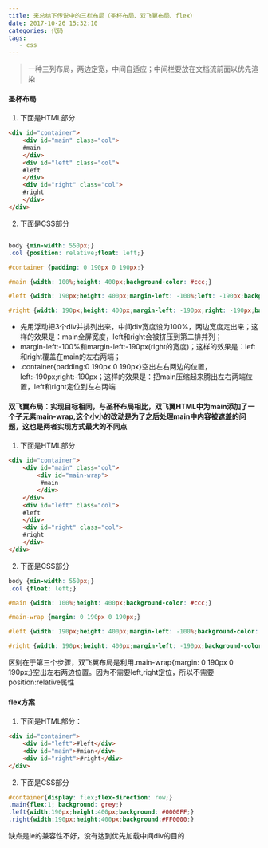 ```yaml
---
title: 来总结下传说中的三栏布局（圣杯布局、双飞翼布局、flex）
date: 2017-10-26 15:32:10
categories: 代码
tags:
   - css
---
```

> 一种三列布局，两边定宽，中间自适应；中间栏要放在文档流前面以优先渲染

#### 圣杯布局

1. 下面是HTML部分
```html
<div id="container">
    <div id="main" class="col">
    #main
    </div>
    <div id="left" class="col">
    #left
    </div>
    <div id="right" class="col">
    #right
    </div>
</div>

```

<!-- more -->

2. 下面是CSS部分
```css

body {min-width: 550px;}
.col {position: relative;float: left;}

#container {padding: 0 190px 0 190px;}

#main {width: 100%;height: 400px;background-color: #ccc;}

#left {width: 190px;height: 400px;margin-left: -100%;left: -190px;background-color: #0000FF;}

#right {width: 190px;height: 400px;margin-left: -190px;right: -190px;background-color: #FF0000;}

```
* 先用浮动把3个div并排列出来，中间div宽度设为100%，两边宽度定出来；这样的效果是：main全屏宽度，left和right会被挤压到第二排并列；
* margin-left:-100%和margin-left:-190px(right的宽度)；这样的效果是：left和right覆盖在main的左右两端；
* .container{padding:0 190px 0 190px}空出左右两边的位置，left:-190px;right:-190px；这样的效果是：把main压缩起来腾出左右两端位置，left和right定位到左右两端

#### 双飞翼布局：实现目标相同，与圣杯布局相比，双飞翼HTML中为main添加了一个子元素main-wrap,这个小小的改动是为了之后处理main中内容被遮盖的问题，这也是两者实现方式最大的不同点
1. 下面是HTML部分
```html
<div id="container">
    <div id="main" class="col">
        <div id="main-wrap">
         #main
        </div>
    </div>
    <div id="left" class="col">
    #left
    </div>
    <div id="right" class="col">
    #right
    </div>
</div>

```

2. 下面是CSS部分
```css
body {min-width: 550px;}
.col {float: left;}

#main {width: 100%;height: 400px;background-color: #ccc;}

#main-wrap {margin: 0 190px 0 190px;}

#left {width: 190px;height: 400px;margin-left: -100%;background-color: #0000FF;}

#right {width: 190px;height: 400px;margin-left: -190px;background-color: #FF0000;}

```
区别在于第三个步骤，双飞翼布局是利用.main-wrap{margin: 0 190px 0 190px;}空出左右两边位置。因为不需要left,right定位，所以不需要position:relative属性

#### flex方案
1. 下面是HTML部分：
```html
<div id="container">
    <div id="left">#left</div>
    <div id="main">#mian</div>
    <div id="right">#right</div>
</div>
```
2. 下面是CSS部分
```css
#container{display: flex;flex-direction: row;}
.main{flex:1; background: grey;}
.left{width:190px;height:400px;background: #0000FF;}
.right{width:190px;height:400px;background:#FF0000;}

```
缺点是ie的兼容性不好，没有达到优先加载中间div的目的